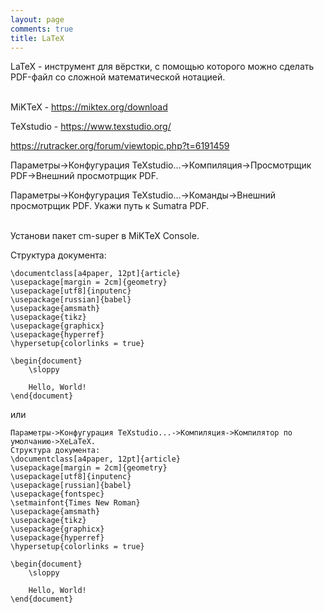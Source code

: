 ```yaml
---
layout: page
comments: true
title: LaTeX
---
```


LaTeX - инструмент для вёрстки, с помощью которого можно сделать PDF-файл со сложной математической нотацией.
<br><br>

MiKTeX - <https://miktex.org/download>

TeXstudio - <https://www.texstudio.org/>

<https://rutracker.org/forum/viewtopic.php?t=6191459>

Параметры->Конфугурация TeXstudio...->Компиляция->Просмотрщик PDF->Внешний просмотрщик PDF.

Параметры->Конфугурация TeXstudio...->Команды->Внешний просмотрщик PDF. Укажи путь к Sumatra PDF.
<br><br>

Установи пакет cm-super в MiKTeX Сonsole.

Структура документа:

```
\documentclass[a4paper, 12pt]{article}
\usepackage[margin = 2cm]{geometry}
\usepackage[utf8]{inputenc}
\usepackage[russian]{babel}
\usepackage{amsmath}
\usepackage{tikz}
\usepackage{graphicx}
\usepackage{hyperref}
\hypersetup{colorlinks = true}

\begin{document}
	\sloppy
	
	Hello, World!
\end{document}
```

или

```
Параметры->Конфугурация TeXstudio...->Компиляция->Компилятор по умолчанию->XeLaTeX.
Структура документа:
\documentclass[a4paper, 12pt]{article}
\usepackage[margin = 2cm]{geometry}
\usepackage[utf8]{inputenc}
\usepackage[russian]{babel}
\usepackage{fontspec}
\setmainfont{Times New Roman}
\usepackage{amsmath}
\usepackage{tikz}
\usepackage{graphicx}
\usepackage{hyperref}
\hypersetup{colorlinks = true}

\begin{document}
	\sloppy
	
	Hello, World!
\end{document}
```